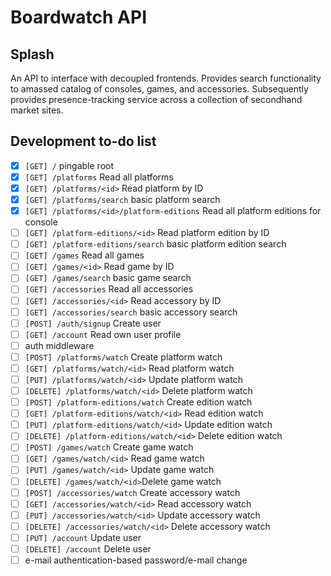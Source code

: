 # Boardwatch API

## Splash
An API to interface with decoupled frontends. Provides search functionality to amassed catalog of consoles, games, and accessories. Subsequently provides presence-tracking service across a collection of secondhand market sites.

## Development to-do list
- [x] `[GET] /` pingable root
- [x] `[GET] /platforms` Read all platforms
- [x] `[GET] /platforms/<id>` Read platform by ID
- [x] `[GET] /platforms/search` basic platform search
- [x] `[GET] /platforms/<id>/platform-editions` Read all platform editions for console
- [ ] `[GET] /platform-editions/<id>` Read platform edition by ID
- [ ] `[GET] /platform-editions/search` basic platform edition search
- [ ] `[GET] /games` Read all games
- [ ] `[GET] /games/<id>` Read game by ID
- [ ] `[GET] /games/search` basic game search
- [ ] `[GET] /accessories` Read all accessories
- [ ] `[GET] /accessories/<id>` Read accessory by ID
- [ ] `[GET] /accessories/search` basic accessory search
- [ ] `[POST] /auth/signup` Create user
- [ ] `[GET] /account` Read own user profile
- [ ] auth middleware
- [ ] `[POST] /platforms/watch` Create platform watch
- [ ] `[GET] /platforms/watch/<id>` Read platform watch
- [ ] `[PUT] /platforms/watch/<id>` Update platform watch
- [ ] `[DELETE] /platforms/watch/<id>` Delete platform watch
- [ ] `[POST] /platform-editions/watch` Create edition watch
- [ ] `[GET] /platform-editions/watch/<id>` Read edition watch
- [ ] `[PUT] /platform-editions/watch/<id>` Update edition watch
- [ ] `[DELETE] /platform-editions/watch/<id>` Delete edition watch
- [ ] `[POST] /games/watch` Create game watch
- [ ] `[GET] /games/watch/<id>` Read game watch
- [ ] `[PUT] /games/watch/<id>` Update game watch
- [ ] `[DELETE] /games/watch/<id>`Delete game watch
- [ ] `[POST] /accessories/watch` Create accessory watch
- [ ] `[GET] /accessories/watch/<id>` Read accessory watch
- [ ] `[PUT] /accessories/watch/<id>` Update accessory watch
- [ ] `[DELETE] /accessories/watch/<id>` Delete accessory watch
- [ ] `[PUT] /account` Update user
- [ ] `[DELETE] /account` Delete user
- [ ] e-mail authentication-based password/e-mail change
